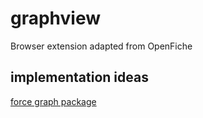 # graphview
Browser extension adapted from OpenFiche


## implementation ideas

[force graph package](https://github.com/vasturiano/force-graph)
